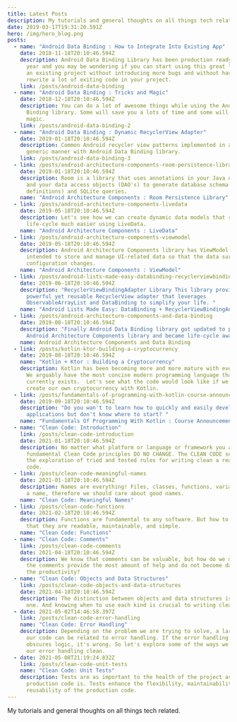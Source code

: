 ```yaml
---
title: Latest Posts
description: My tutorials and general thoughts on all things tech related.
date: 2019-03-17T19:31:20.591Z
hero: /img/hero_blog.png
posts:
  - name: "Android Data Binding : How to Integrate Into Existing App"
    date: 2018-11-18T20:10:46.594Z
    description: Android Data Binding Library has been production ready for almost a
      year and you may be wondering if you can start using this great library in
      an existing project without introducing more bugs and without having to
      rewrite a lot of exiting code in your project.
    link: /posts/android-data-binding
  - name: "Android Data Binding : Tricks and Magic"
    date: 2018-12-18T20:10:46.594Z
    description: You can do a lot of awesome things while using the Android Data
      Binding library. Some will save you a lots of time and some will seem like
      magic.
    link: /posts/android-data-binding-2
  - name: "Android Data Binding : Dynamic RecyclerView Adapter"
    date: 2019-01-18T20:10:46.594Z
    description: Common Android recycler view patterns implemented in a reactive and
      generic manner with Android Data Binding library.
    link: /posts/android-data-binding-3
  - link: /posts/android-architecture-components-room-persistence-library
    date: 2019-01-18T20:10:46.594Z
    description: Room is a library that uses annotations in your Java data models
      and your data access objects (DAO's) to generate database schema (table
      definitions) and SQLite queries.
    name: "Android Architecture Components : Room Persistence Library"
  - link: /posts/android-architecture-components-livedata
    date: 2019-05-18T20:10:46.594Z
    description: Let's see how we can create dynamic data models that respect
      life-cycle much easier using LiveData.
    name: "Android Architecture Components : LiveData"
  - link: /posts/android-architecture-components-viewmodel
    date: 2019-05-18T20:10:46.594Z
    description: Android Architecture Components library has ViewModel class that is
      intended to store and manage UI-related data so that the data survives
      configuration changes.
    name: "Android Architecture Components : ViewModel"
  - link: /posts/android-lists-made-easy-databinding-recyclerviewbindingadapter-library
    date: 2019-06-18T20:10:46.594Z
    description: "RecyclerViewBindingAdapter Library This library provides a
      powerful yet reusable RecyclerView adapter that leverages
      ObservableArrayList and DataBinding to simplify your life. "
    name: "Android Lists Made Easy: DataBinding + RecyclerViewBindingAdapter Library"
  - link: /posts/android-architecture-components-and-data-binding
    date: 2019-08-18T20:10:46.594Z
    description: "Finally Android Data Binding library got updated to play nice with
      Android Architecture Components library and became life-cycle aware! "
    name: Android Architecture Components and Data Binding
  - link: /posts/kotlin-ktor-building-a-cryptocurrency
    date: 2019-08-18T20:10:46.594Z
    name: "Kotlin + Ktor : Building a Cryptocurrency"
    description: Kotlin has been becoming more and more mature with every release.
      We arguably have the most concise modern programming language that
      currently exists.  Let's see what the code would look like if we were to
      create our own cryptocurrency with Kotlin.
  - link: /posts/fundamentals-of-programming-with-kotlin-course-announcement
    date: 2019-09-18T20:10:46.594Z
    description: "Do you wan't to learn how to quickly and easily develop
      applications but don't know where to start? "
    name: "Fundamentals Of Programming With Kotlin : Course Announcement"
  - name: "Clean Code: Introduction"
    link: /posts/clean-code-introduction
    date: 2021-01-18T20:10:46.594Z
    description: No matter what platform or language or framework you are using, the
      fundamental Clean Code principles DO NO CHANGE. The CLEAN CODE series is
      the exploration of tried and tested rules for writing clean a readable
      code.
  - link: /posts/clean-code-meaningful-names
    date: 2021-01-18T20:10:46.594Z
    description: Names are everything! Files, classes, functions, variables all need
      a name, therefore we should care about good names.
    name: "Clean Code: Meaningful Names"
  - link: /posts/clean-code-functions
    date: 2021-02-18T20:10:46.594Z
    description: Functions are fundamental to any software. But how to write them so
      that they are readable, maintainable, and simple.
    name: "Clean Code: Functions"
  - name: "Clean Code: Comments"
    link: /posts/clean-code-comments
    date: 2021-04-18T20:10:46.594Z
    description: We know that comments can be valuable, but how do we make sure that
      the comments provide the most amount of help and do not become damaging to
      the productivity?
  - name: "Clean Code: Objects and Data Structures"
    link: /posts/clean-code-objects-and-data-structures
    date: 2021-04-18T20:10:46.594Z
    description: The distinction between objects and data structures is an important
      one. And knowing when to use each kind is crucial to writing clean code.
  - date: 2021-05-02T14:46:58.397Z
    link: /posts/clean-code-error-handling
    name: "Clean Code: Error Handling"
    description: Depending on the problem we are trying to solve, a large part of
      our code can be related to error handling. If the error handling code
      obscures logic, it's wrong. So let's explore some of the ways we can keep
      our error handling clean.
  - date: 2021-05-08T21:19:24.832Z
    link: /posts/clean-code-unit-tests
    name: "Clean Code: Unit Tests"
    description: Tests are as important to the health of the project as the
      production code is. Tests enhance the flexibility, maintainability, and
      reusability of the production code.
---
```

My tutorials and general thoughts on all things tech related.